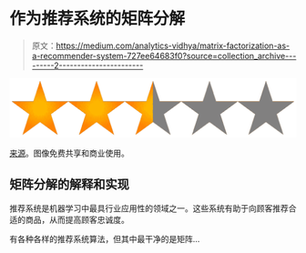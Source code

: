 # 作为推荐系统的矩阵分解

> 原文：<https://medium.com/analytics-vidhya/matrix-factorization-as-a-recommender-system-727ee64683f0?source=collection_archive---------2----------------------->

![](img/865f3e81ad4124be4e97946d4d552c74.png)

[来源](https://upload.wikimedia.org/wikipedia/commons/thumb/2/2d/2.5_stars.svg/1024px-2.5_stars.svg.png)。图像免费共享和商业使用。

## 矩阵分解的解释和实现

推荐系统是机器学习中最具行业应用性的领域之一。这些系统有助于向顾客推荐合适的商品，从而提高顾客忠诚度。

有各种各样的推荐系统算法，但其中最干净的是矩阵…
